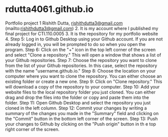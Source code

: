 # rdutta4061.github.io
Portfolio project
1	 Rishith Dutta, rishithdutta3@gmail.com (mailto:rishithdutta3@gmail.com)
	2.	 It is my account where I published my final project for CTI.110.0005
	3.	It is the repository for my portfolio website
	4. Step 5: Log in to Github Desktop using your Github account. If you are not already logged in, you will be prompted to do so when you open the program. Step 6: Click on the "+" icon in the top left corner of the screen and select "Clone a repository." This will open a window that shows a list of your Github repositories. Step 7: Choose the repository you want to clone from the list of your Github repositories. In this case, select the repository with the name "username.github.io." Step 8: Choose the location on your computer where you want to clone the repository. You can either choose an existing folder or create a new one. Step 9: Click on "Clone repository." This will download a copy of the repository to your computer. Step 10: Add your website files to the local repository folder you just cloned. You can either drag and drop the files into the folder or copy and paste them into the folder. Step 11: Open Github Desktop and select the repository you just cloned in the left column. Step 12: Commit your changes by writing a summary of the changes you made in the "Summary" field and clicking on the "Commit" button in the bottom left corner of the screen. Step 13: Push your changes to Github by clicking on the "Push origin" button in th
e top right corner of the screen.
